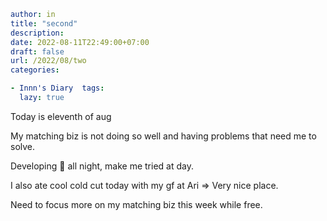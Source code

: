 ```yaml
author: in
title: "second"
description: 
date: 2022-08-11T22:49:00+07:00
draft: false
url: /2022/08/two
categories:

- Innn's Diary  tags:
  lazy: true
```

Today is eleventh of aug

My matching biz is not doing so well and having problems that need me to solve.

Developing 🥑 all night, make me tried at day.

I also ate cool cold cut today with my gf at Ari => Very nice place.

Need to focus more on my matching biz this week while free.
